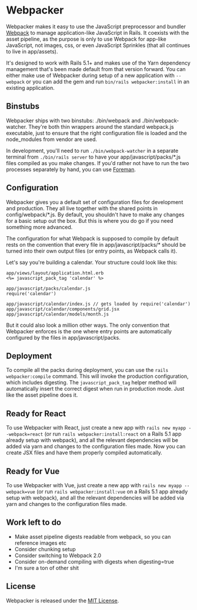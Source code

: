 # Webpacker

Webpacker makes it easy to use the JavaScript preprocessor and bundler [Webpack](http://webpack.github.io)
to manage application-like JavaScript in Rails. It coexists with the asset pipeline,
as the purpose is only to use Webpack for app-like JavaScript, not images, css, or
even JavaScript Sprinkles (that all continues to live in app/assets).

It's designed to work with Rails 5.1+ and makes use of the Yarn dependency management
that's been made default from that version forward. You can either make use of Webpacker
during setup of a new application with `--webpack` or you can add the gem and run
`bin/rails webpacker:install` in an existing application.


## Binstubs
Webpacker ships with two binstubs: ./bin/webpack and ./bin/webpack-watcher. They're both thin wrappers
around the standard webpack.js executable, just to ensure that the right configuration
file is loaded and the node_modules from vendor are used.

In development, you'll need to run `./bin/webpack-watcher` in a separate terminal from
`./bin/rails server` to have your app/javascript/packs/*.js files compiled as you make changes.
If you'd rather not have to run the two processes separately by hand, you can use
[Foreman](http://ddollar.github.io/foreman/).


## Configuration

Webpacker gives you a default set of configuration files for development and production. They
all live together with the shared points in config/webpack/*.js. By default, you shouldn't have to
make any changes for a basic setup out the box. But this is where you do go if you need something
more advanced.

The configuration for what Webpack is supposed to compile by default rests on the convention that
every file in app/javascript/packs/* should be turned into their own output files (or entry points,
as Webpack calls it).

Let's say you're building a calendar. Your structure could look like this:

```
app/views/layout/application.html.erb
<%= javascript_pack_tag 'calendar' %>

app/javascript/packs/calendar.js
require('calendar')

app/javascript/calendar/index.js // gets loaded by require('calendar')
app/javascript/calendar/components/grid.jsx
app/javascript/calendar/models/month.js
```

But it could also look a million other ways. The only convention that Webpacker enforces is the
one where entry points are automatically configured by the files in app/javascript/packs.


## Deployment

To compile all the packs during deployment, you can use the `rails webpacker:compile` command. This
will invoke the production configuration, which includes digesting. The `javascript_pack_tag` helper
method will automatically insert the correct digest when run in production mode. Just like the asset
pipeline does it.


## Ready for React

To use Webpacker with React, just create a new app with `rails new myapp --webpack=react` (or run `rails webpacker:install:react` on a Rails 5.1 app already setup with webpack), and all the relevant dependencies will be added via yarn and changes to the configuration files made. Now you can create JSX files and
have them properly compiled automatically.

## Ready for Vue

To use Webpacker with Vue, just create a new app with `rails new myapp --webpack=vue` (or run `rails webpacker:install:vue` on a Rails 5.1 app already setup with webpack), and all the relevant dependencies will be added via yarn and changes to the configuration files made.

## Work left to do

- Make asset pipeline digests readable from webpack, so you can reference images etc
- Consider chunking setup
- Consider switching to Webpack 2.0
- Consider on-demand compiling with digests when digesting=true
- I'm sure a ton of other shit

## License
Webpacker is released under the [MIT License](http://www.opensource.org/licenses/MIT).
